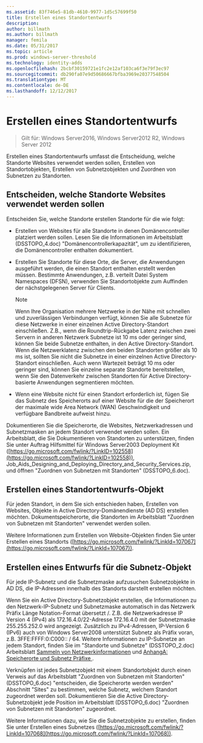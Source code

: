 ```yaml
---
ms.assetid: 83f746e5-81db-4610-9977-1d5c57699f50
title: Erstellen eines Standortentwurfs
description: 
author: billmath
ms.author: billmath
manager: femila
ms.date: 05/31/2017
ms.topic: article
ms.prod: windows-server-threshold
ms.technology: identity-adds
ms.openlocfilehash: 2bcbf30159721e1fc2e12af103ca6f3e79f3ec97
ms.sourcegitcommit: db290fa07e9d50686667bfba3969e20377548504
ms.translationtype: MT
ms.contentlocale: de-DE
ms.lasthandoff: 12/12/2017
---
```

# <a name="creating-a-site-design"></a>Erstellen eines Standortentwurfs

>Gilt für: Windows Server2016, Windows Server2012 R2, Windows Server 2012

Erstellen eines Standortentwurfs umfasst die Entscheidung, welche Standorte Websites verwendet werden sollen, Erstellen von Standortobjekten, Erstellen von Subnetzobjekten und Zuordnen von Subnetzen zu Standorten.  
  
## <a name="deciding-which-locations-will-become-sites"></a>Entscheiden, welche Standorte Websites verwendet werden sollen  
Entscheiden Sie, welche Standorte erstellen Standorte für die wie folgt:  
  
-   Erstellen von Websites für alle Standorte in denen Domänencontroller platziert werden sollen. Lesen Sie die Informationen im Arbeitsblatt (DSSTOPO_4.doc) "Domänencontrollerkapazität", um zu identifizieren, die Domänencontroller enthalten dokumentiert.  
  
-   Erstellen Sie Standorte für diese Orte, die Server, die Anwendungen ausgeführt werden, die einen Standort enthalten erstellt werden müssen. Bestimmte Anwendungen, z.B. verteilt Datei System Namespaces (DFSN), verwenden Sie Standortobjekte zum Auffinden der nächstgelegenen Server für Clients.  
  
    > [!NOTE]  
    > Wenn Ihre Organisation mehrere Netzwerke in der Nähe mit schnellen und zuverlässigen Verbindungen verfügt, können Sie alle Subnetze für diese Netzwerke in einer einzelnen Active Directory-Standort einschließen. Z.B., wenn die Roundtrip-Rückgabe Latenz zwischen zwei Servern in anderen Netzwerk Subnetze ist 10 ms oder geringer sind, können Sie beide Subnetze enthalten, in den Active Directory-Standort. Wenn die Netzwerklatenz zwischen den beiden Standorten größer als 10 ms ist, sollten Sie nicht die Subnetze in einer einzelnen Active Directory-Standort einschließen. Auch wenn Wartezeit beträgt 10 ms oder geringer sind, können Sie einzelne separate Standorte bereitstellen, wenn Sie den Datenverkehr zwischen Standorten für Active Directory-basierte Anwendungen segmentieren möchten.  
  
-   Wenn eine Website nicht für einen Standort erforderlich ist, fügen Sie das Subnetz des Speicherorts auf einer Website für die der Speicherort der maximale wide Area Network (WAN) Geschwindigkeit und verfügbare Bandbreite aufweist hinzu.  
  
Dokumentieren Sie die Speicherorte, die Websites, Netzwerkadressen und Subnetzmasken an jedem Standort verwendet werden sollen. Ein Arbeitsblatt, die Sie Dokumentieren von Standorten zu unterstützen, finden Sie unter Auftrag Hilfsmittel für Windows Server2003 Deployment Kit ([https://go.microsoft.com/fwlink/?LinkID=102558](https://go.microsoft.com/fwlink/?LinkID=102558)), Job_Aids_Designing_and_Deploying_Directory_and_Security_Services.zip, und öffnen "Zuordnen von Subnetzen mit Standorten" (DSSTOPO_6.doc).  
  
## <a name="creating-a-site-object-design"></a>Erstellen eines Standortentwurfs-Objekt  
Für jeden Standort, in dem Sie sich entschieden haben, Erstellen von Websites, Objekte in Active Directory-Domänendienste (AD DS) erstellen möchten. Dokumentspeicherorte, die Standorten im Arbeitsblatt "Zuordnen von Subnetzen mit Standorten" verwendet werden sollen.  
  
Weitere Informationen zum Erstellen von Website-Objekten finden Sie unter Erstellen eines Standorts ([https://go.microsoft.com/fwlink/?LinkId=107067](https://go.microsoft.com/fwlink/?LinkId=107067)).  
  
## <a name="creating-a-subnet-object-design"></a>Erstellen eines Entwurfs für die Subnetz-Objekt  
Für jede IP-Subnetz und die Subnetzmaske aufzusuchen Subnetzobjekte in AD DS, die IP-Adressen innerhalb des Standorts darstellt erstellen möchten.  
  
Wenn Sie ein Active Directory-Subnetzobjekt erstellen, die Informationen zu den Netzwerk-IP-Subnetz und Subnetzmaske automatisch in das Netzwerk Präfix Länge Notation-Format übersetzt <IP address>/<prefix length>. Z.B. die Netzwerkadresse IP Version 4 (IPv4) als 172.16.4.0/22-Adresse 172.16.4.0 mit der Subnetzmaske 255.255.252.0 wird angezeigt. Zusätzlich zu IPv4-Adressen, IP-Version 6 (IPv6) auch von Windows Server2008 unterstützt Subnetz als Präfix voran, z.B. 3FFE:FFFF:0:C000:: / 64. Weitere Informationen zu IP-Subnetze an jedem Standort, finden Sie im "Standorte und Subnetze" (DSSTOPO_2.doc) Arbeitsblatt [Sammeln von Netzwerkinformationen](../../ad-ds/plan/Collecting-Network-Information.md) und [AnhangA: Speicherorte und Subnetz Präfixe ](Appendix-A--Locations-and-Subnet-Prefixes.md).  
  
Verknüpfen ist jedes Subnetzobjekt mit einem Standortobjekt durch einen Verweis auf das Arbeitsblatt "Zuordnen von Subnetzen mit Standorten" (DSSTOPO_6.doc) "entscheiden, die Speicherorte werden werden" Abschnitt "Sites" zu bestimmen, welche Subnetz, welchem Standort zugeordnet werden soll. Dokumentieren Sie die Active Directory-Subnetzobjekt jede Position im Arbeitsblatt (DSSTOPO_6.doc) "Zuordnen von Subnetzen mit Standorten" zugeordnet.  
  
Weitere Informationen dazu, wie Sie die Subnetzobjekte zu erstellen, finden Sie unter Erstellen eines Subnetzes ([https://go.microsoft.com/fwlink/?LinkId=107068](https://go.microsoft.com/fwlink/?LinkId=107068)).  
  


